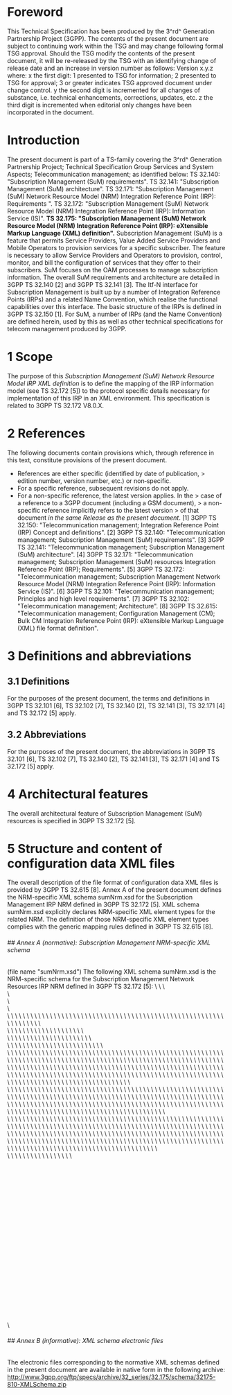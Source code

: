 # Foreword
This Technical Specification has been produced by the 3^rd^ Generation
Partnership Project (3GPP).
The contents of the present document are subject to continuing work within the
TSG and may change following formal TSG approval. Should the TSG modify the
contents of the present document, it will be re-released by the TSG with an
identifying change of release date and an increase in version number as
follows:
Version x.y.z
where:
x the first digit:
1 presented to TSG for information;
2 presented to TSG for approval;
3 or greater indicates TSG approved document under change control.
y the second digit is incremented for all changes of substance, i.e. technical
enhancements, corrections, updates, etc.
z the third digit is incremented when editorial only changes have been
incorporated in the document.
# Introduction
The present document is part of a TS-family covering the 3^rd^ Generation
Partnership Project; Technical Specification Group Services and System
Aspects; Telecommunication management; as identified below:
TS 32.140: \"Subscription Management (SuM) requirements\".
TS 32.141: \"Subscription Management (SuM) architecture\".
TS 32.171: \"Subscription Management (SuM) Network Resource Model (NRM)
Integration Reference Point (IRP): Requirements \".
TS 32.172: \"Subscription Management (SuM) Network Resource Model (NRM)
Integration Reference Point (IRP): Information Service (IS)\".
**TS 32.175: \"Subscription Management (SuM) Network Resource Model (NRM)
Integration Reference Point (IRP): eXtensible Markup Language (XML)
definition\".**
Subscription Management (SuM) is a feature that permits Service Providers,
Value Added Service Providers and Mobile Operators to provision services for a
specific subscriber. The feature is necessary to allow Service Providers and
Operators to provision, control, monitor, and bill the configuration of
services that they offer to their subscribers. SuM focuses on the OAM
processes to manage subscription information. The overall SuM requirements and
architecture are detailed in 3GPP TS 32.140 [2] and 3GPP TS 32.141 [3].
The Itf-N interface for Subscription Management is built up by a number of
Integration Reference Points (IRPs) and a related Name Convention, which
realise the functional capabilities over this interface. The basic structure
of the IRPs is defined in 3GPP TS 32.150 [1]. For SuM, a number of IRPs (and
the Name Convention) are defined herein, used by this as well as other
technical specifications for telecom management produced by 3GPP.
# 1 Scope
The purpose of this _Subscription Management (SuM) Network Resource Model IRP
XML definition_ is to define the mapping of the IRP information model (see TS
32.172 [5]) to the protocol specific details necessary for implementation of
this IRP in an XML environment.
This specification is related to 3GPP TS 32.172 V8.0.X.
# 2 References
The following documents contain provisions which, through reference in this
text, constitute provisions of the present document.
  * References are either specific (identified by date of publication, > edition number, version number, etc.) or non‑specific.
  * For a specific reference, subsequent revisions do not apply.
  * For a non-specific reference, the latest version applies. In the > case of a reference to a 3GPP document (including a GSM document), > a non-specific reference implicitly refers to the latest version > of that document _in the same Release as the present document_.
[1] 3GPP TS 32.150: \"Telecommunication management; Integration Reference
Point (IRP) Concept and definitions\".
[2] 3GPP TS 32.140: \"Telecommunication management; Subscription Management
(SuM) requirements\".
[3] 3GPP TS 32.141: \"Telecommunication management; Subscription Management
(SuM) architecture\".
[4] 3GPP TS 32.171: \"Telecommunication management; Subscription Management
(SuM) resources Integration Reference Point (IRP); Requirements\".
[5] 3GPP TS 32.172: \"Telecommunication management; Subscription Management
Network Resource Model (NRM) Integration Reference Point (IRP): Information
Service (IS)\".
[6] 3GPP TS 32.101: \"Telecommunication management; Principles and high level
requirements\".
[7] 3GPP TS 32.102: \"Telecommunication management; Architecture\".
[8] 3GPP TS 32.615: \"Telecommunication management; Configuration Management
(CM); Bulk CM Integration Reference Point (IRP): eXtensible Markup Language
(XML) file format definition\".
# 3 Definitions and abbreviations
## 3.1 Definitions
For the purposes of the present document, the terms and definitions in 3GPP TS
32.101 [6], TS 32.102 [7], TS 32.140 [2], TS 32.141 [3], TS 32.171 [4] and TS
32.172 [5] apply.
## 3.2 Abbreviations
For the purposes of the present document, the abbreviations in 3GPP TS 32.101
[6], TS 32.102 [7], TS 32.140 [2], TS 32.141 [3], TS 32.171 [4] and TS 32.172
[5] apply.
# 4 Architectural features
The overall architectural feature of Subscription Management (SuM) resources
is specified in 3GPP TS 32.172 [5].
# 5 Structure and content of configuration data XML files
The overall description of the file format of configuration data XML files is
provided by 3GPP TS 32.615 [8].
Annex A of the present document defines the NRM-specific XML schema sumNrm.xsd
for the Subscription Management IRP NRM defined in 3GPP TS 32.172 [5].
XML schema sumNrm.xsd explicitly declares NRM-specific XML element types for
the related NRM.
The definition of those NRM-specific XML element types complies with the
generic mapping rules defined in 3GPP TS 32.615 [8].
###### ## Annex A (normative): Subscription Management NRM-specific XML schema
(file name \"sumNrm.xsd\")
The following XML schema sumNrm.xsd is the NRM-specific schema for the
Subscription Management Network Resources IRP NRM defined in 3GPP TS 32.172
[5]:
\\ \ \\ \
\\ \
\\ \
\\ \
\\
\\ \\ \\
\\ \\ \\
\\ \\ \\
\\ \\ \\ \\ \\
\\ \\ \\ \\ \\
\ \\
\\ \\ \\
\\ \\ \\
\\ \\ \\
\\ \\ \\ \\
\\ \\ \\ \\
\\ \\ \\ \ \\ \\ \\ \\ \\ \\ \\ \\ \\ \\
\\ \\ \\ \\ \\
\\ \\ \\
\\ \\ \\ \\ \
\\ \\ \\
\\ \\ \\ \\ \\ \\ \\
\\ \\ \\ \\ \\ \\ \\
\\ \\ \\ \
\\ \\ \\ \\ \\ \\ \\ \\ \\ \\ \\ \\ \\
\\ \\ \\
\\ \\
\\ \\ \\ \\ \
\\ \\ \\
\\ \\ \\ \\ \\ \\
\\ \\ \\
\\ \\ \\ \\ \\
\\ \\ \\ \\ \\
\ \ \\ \
\\
\\ \\ \\
\\ \\ \\
\\ \\ \\ \\ \\ \\ \\ \\ \\ \\ \\ \\ \\ \\ \\ \\ \\ \\ \\
\\ \\ \\ \\ \\ \\ \\
\\ \\ \\ \\ \\
\\ \\ \\ \\ \\ \\ \\
\\ \\ \\ \\ \\ \\ \\
\\ \\ \\ \\
\\ \\ \\ \\ \\ \\
\\ \\ \\ \\ \\ \\
\\ \\ \\ \\ \\
\\ \\ \\ \\
\\ \\ \\ \\ \\
\\ \\ \\
\\ \\ \\ \\ \\ \\ \\ \\ \\
\\ \\ \\ \\ \\ \\
\\ \\ \\ \\ \\
\\ \\ \\ \\ \\
\\ \\ \ \ \\ \\ \\
\\ \\ \\ \\ \\ \\ \\
\\ \\ \\ \\ \\ \\ \\ \\ \\ \\ \\ \\ \\ \\ \\ \\
\\ \\ \\ \\ \\ \\ \\
\\ \\ \\ \\
\\ \\ \\
\\ \\
\\ \\ \\ \\ \\
\\ \\ \\ \\
\\ \\ \\ \\ \\ \\ \\ \\ \\ \\ \\
\\ \\ \\ \\ \\ \\
\\ \\ \\ \\ \\ \\
\\ \\ \\ \ \\ \\ \\ \\ \\ \\ \\ \\ \\ \\
\\ \\
\\ \\ \\ \\ \\
\\ \\ \ \\ \\ \\
\\ \\ \\ \\ \\ \\ \\
\\ \\ \\ \\ \\ \\ \\
\\
\\
\\ \\ \\ \\ \\ \\ \\
\\ \\ \\ \\ \\ \\ \\ \\
\\ \\ \\ \\ \\
\\ \\ \\ \ \\ \
\\ \\
\\ \\ \\ \\ \\ \\ \\ \\ \\ \\ \\ \\ \\ \\ \\ \\ \\ \\ \\ \\ \\ \\ \\ \\ \\
\\ \\ \\ \\ \\ \\ \\
\\ \\ \\ \\ \\
\\ \\ \\ \\ \\ \\ \\
\\ \\ \\ \\ \\ \\ \\
\\ \\ \\ \\
\\ \\ \\ \\ \\ \\
\\ \\ \\ \\ \\ \\
\\ \\ \\ \\ \\
\\ \\ \\ \\
\\ \\ \\ \\ \\
\\ \ \\ \\
\\ \\ \\ \\ \\ \\ \\ \\ \\ \\ \\ \\ \\ \\ \\ \\ \\ \\ \\ \\ \\ \\ \\ \\ \\
\\ \\ \\ \\ \\ \\ \\
\\ \\ \\ \\
\\ \\ \\
\\ \\
\\ \\ \\ \\ \\
\\ \\ \\ \\
\\ \\ \\ \\ \\ \\ \\ \\ \\ \\ \\
\\ \\ \\ \\ \\ \\
\\ \\ \\ \\ \\ \\
\\ \\ \\ \ \\ \\ \\ \\
\\ \\ \\
\\ \\ \\ \\
\\ \\ \\ \\ \\ \\ \\
\\
\\
\\ \\ \\ \\ \\ \\ \\
\\ \\ \\ \\ \\ \\ \\ \\
\\ \\ \\ \\ \\
\\ \\ \\ \ \\ \
\\ \\
\\ \\ \\ \\ \\ \\ \\ \\ \\ \\ \\ \\ \\ \\ \\ \\
\\ \\
\\ \\ \\ \\ \\ \\ \\ \\ \\ \\ \\
\\ \\ \\
\\ \\ \\
\\ \\ \\ \\ \\ \\ \\ \\ \\
\\ \\ \\ \\ \\ \\ \\ \\ \\ \\
\\ \\
\\ \\ \\ \\ \\ \\ \\
\\ \\ \\ \\ \\ \\ \\
\\ \\ \\
\\ \\ \\ \\
\\ \\ \\ \\ \\ \\ \\ \\ \\ \\
\\ \\ \\ \\
\\ \\ \\ \\ \\ \\ \\
\\ \\ \\ \\ \\
\\ \\ \\ \\
\\ \\ \\ \\ \\
\\ \ \\ \\
\\ \\ \\ \\ \\ \\ \\ \\ \\ \\ \\ \\ \\ \\ \\ \\
\\ \\
\\ \\ \\ \\ \\ \\ \\ \\ \\ \\ \\
\\ \\ \\ \\ \\ \\ \\ \\ \\ \\ \\ \\ \\ \\
\\ \\ \\ \\ \\ \\
\\ \\ \\
\\ \\
\\ \\ \\ \\
\\ \\ \\ \\
\\ \\ \\ \\
\\ \\ \\ \\ \\ \\ \\ \\ \\ \\ \\
\\ \\ \\ \\ \\
\\ \\ \\ \\ \\ \\
\\ \\ \\ \\ \\ \\
\\ \\ \\ \ \\
\\ \\ \\
\\ \\ \\
\\ \\
\\ \\
\\ \\ \\ \\ \\ \\ \\ \\ \\ \\
\\ \\ \\ \\ \\ \\ \\ \\
\\ \\ \\ \\ \\ \\ \\
\\ \\ \\ \\ \\
\\
\\ \\ \\ \\ \\
\
\\ \\
\\ \\ \\ \\ \\ \\ \\ \\ \\
\\ \\ \\ \\ \\
\\ \
\
\
\
\
\
\
\
\
\
\
\
\
\
\
\
\
\
\
\
\
\
\
\
###### ## Annex B (informative): XML schema electronic files
The electronic files corresponding to the normative XML schemas defined in the
present document are available in native form in the following archive:
http://www.3gpp.org/ftp/specs/archive/32_series/32.175/schema/32175-810-XMLSchema.zip
#